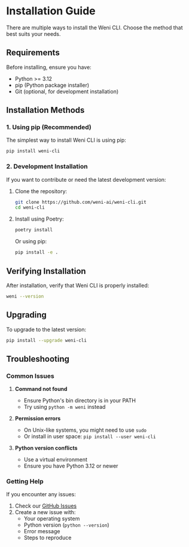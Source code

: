 # Installation Guide

There are multiple ways to install the Weni CLI. Choose the method that best suits your needs.

## Requirements

Before installing, ensure you have:

- Python >= 3.12
- pip (Python package installer)
- Git (optional, for development installation)

## Installation Methods

### 1. Using pip (Recommended)

The simplest way to install Weni CLI is using pip:

```bash
pip install weni-cli
```

### 2. Development Installation

If you want to contribute or need the latest development version:

1. Clone the repository:
   ```bash
   git clone https://github.com/weni-ai/weni-cli.git
   cd weni-cli
   ```

2. Install using Poetry:
   ```bash
   poetry install
   ```

   Or using pip:
   ```bash
   pip install -e .
   ```

## Verifying Installation

After installation, verify that Weni CLI is properly installed:

```bash
weni --version
```

## Upgrading

To upgrade to the latest version:

```bash
pip install --upgrade weni-cli
```

## Troubleshooting

### Common Issues

1. **Command not found**
   - Ensure Python's bin directory is in your PATH
   - Try using `python -m weni` instead

2. **Permission errors**
   - On Unix-like systems, you might need to use `sudo`
   - Or install in user space: `pip install --user weni-cli`

3. **Python version conflicts**
   - Use a virtual environment
   - Ensure you have Python 3.12 or newer

### Getting Help

If you encounter any issues:

1. Check our [GitHub Issues](https://github.com/weni-ai/weni-cli/issues)
2. Create a new issue with:
   - Your operating system
   - Python version (`python --version`)
   - Error message
   - Steps to reproduce
